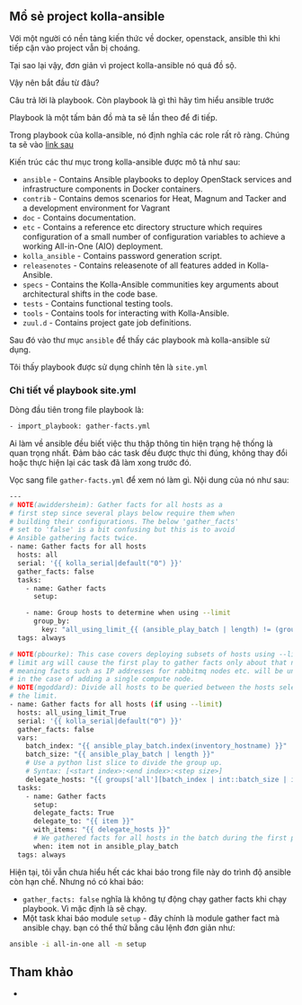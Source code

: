 ## Mổ sẻ project kolla-ansible

Với một người có nền tảng kiến thức về docker, openstack, ansible thì khi tiếp cận vào project vẫn bị choáng.

Tại sao lại vậy, đơn giản vì project kolla-ansible nó quá đồ sộ.

Vậy nên bắt đầu từ đâu?

Câu trả lời là playbook. Còn playbook là gì thì hãy tìm hiểu ansible trước

Playbook là một tấm bản đồ mà ta sẽ lần theo để đi tiếp. 

Trong playbook của kolla-ansible, nó định nghĩa các role rất rõ ràng. Chúng ta sẽ vào [link sau](https://opendev.org/openstack/kolla-ansible)

Kiến trúc các thư mục trong kolla-ansible được mô tả như sau:

- `ansible` - Contains Ansible playbooks to deploy OpenStack services and infrastructure components in Docker containers.
- `contrib` - Contains demos scenarios for Heat, Magnum and Tacker and a development environment for Vagrant
- `doc` - Contains documentation.
- `etc` - Contains a reference etc directory structure which requires configuration of a small number of configuration variables to achieve a working All-in-One (AIO) deployment.
- `kolla_ansible` - Contains password generation script.
- `releasenotes` - Contains releasenote of all features added in Kolla-Ansible.
- `specs` - Contains the Kolla-Ansible communities key arguments about architectural shifts in the code base.
- `tests` - Contains functional testing tools.
- `tools` - Contains tools for interacting with Kolla-Ansible.
- `zuul.d` - Contains project gate job definitions.

Sau đó vào thư mục `ansible` để thấy các playbook mà kolla-ansible sử dụng. 

Tôi thấy playbook được sử dụng chỉnh tên là `site.yml`

### Chi tiết về playbook site.yml

Dòng đầu tiên trong file playbook là:
```sh
- import_playbook: gather-facts.yml
```

Ai làm về ansible đều biết việc thu thập thông tin hiện trạng hệ thống là quan trọng nhất. Đảm bảo các task đều được thực thi đúng, không thay đổi hoặc thực hiện lại các task đã làm xong trước đó.

Vọc sang file `gather-facts.yml` để xem nó làm gì. Nội dung của nó như sau:
```sh
---
# NOTE(awiddersheim): Gather facts for all hosts as a
# first step since several plays below require them when
# building their configurations. The below 'gather_facts'
# set to 'false' is a bit confusing but this is to avoid
# Ansible gathering facts twice.
- name: Gather facts for all hosts
  hosts: all
  serial: '{{ kolla_serial|default("0") }}'
  gather_facts: false
  tasks:
    - name: Gather facts
      setup:

    - name: Group hosts to determine when using --limit
      group_by:
        key: "all_using_limit_{{ (ansible_play_batch | length) != (groups['all'] | length) }}"
  tags: always

# NOTE(pbourke): This case covers deploying subsets of hosts using --limit. The
# limit arg will cause the first play to gather facts only about that node,
# meaning facts such as IP addresses for rabbitmq nodes etc. will be undefined
# in the case of adding a single compute node.
# NOTE(mgoddard): Divide all hosts to be queried between the hosts selected via
# the limit.
- name: Gather facts for all hosts (if using --limit)
  hosts: all_using_limit_True
  serial: '{{ kolla_serial|default("0") }}'
  gather_facts: false
  vars:
    batch_index: "{{ ansible_play_batch.index(inventory_hostname) }}"
    batch_size: "{{ ansible_play_batch | length }}"
    # Use a python list slice to divide the group up.
    # Syntax: [<start index>:<end index>:<step size>]
    delegate_hosts: "{{ groups['all'][batch_index | int::batch_size | int] }}"
  tasks:
    - name: Gather facts
      setup:
      delegate_facts: True
      delegate_to: "{{ item }}"
      with_items: "{{ delegate_hosts }}"
      # We gathered facts for all hosts in the batch during the first play.
      when: item not in ansible_play_batch
  tags: always
```

Hiện tại, tôi vẫn chưa hiểu hết các khai báo trong file này do trình độ ansible còn hạn chế. Nhưng nó có khai báo:

- `gather_facts: false` nghĩa là không tự động chạy gather facts khi chạy playbook. Vì mặc định là sẽ chạy.
- Một task khai báo module `setup` - đây chính là module gather fact mà ansible chạy. bạn có thể thử bằng câu lệnh đơn giản như:
```sh
ansible -i all-in-one all -m setup
```




## Tham khảo

- 

